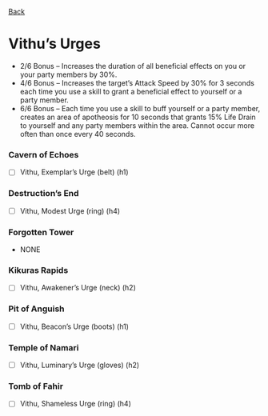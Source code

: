 [Back](./)

# Vithu’s Urges
- 2/6 Bonus – Increases the duration of all beneficial effects on you or your party members by 30%.
- 4/6 Bonus – Increases the target’s Attack Speed by 30% for 3 seconds each time you use a skill to grant a beneficial effect to yourself or a party member.
- 6/6 Bonus – Each time you use a skill to buff yourself or a party member, creates an area of apotheosis for 10 seconds that grants 15% Life Drain to yourself and any party members within the area. Cannot occur more often than once every 40 seconds.

### Cavern of Echoes
- [ ] Vithu, Exemplar’s Urge (belt) (h1)

### Destruction’s End
- [ ] Vithu, Modest Urge (ring) (h4)

### Forgotten Tower
- NONE

### Kikuras Rapids
- [ ] Vithu, Awakener’s Urge (neck) (h2)

### Pit of Anguish
- [ ] Vithu, Beacon’s Urge (boots) (h1)

### Temple of Namari
- [ ] Vithu, Luminary’s Urge (gloves) (h2)

### Tomb of Fahir
- [ ] Vithu, Shameless Urge (ring) (h4)
